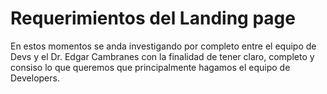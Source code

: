 # Requerimientos del Landing page

En estos momentos se anda investigando por completo entre el equipo de Devs y el Dr. Edgar Cambranes con la finalidad de tener claro, completo y consiso lo que queremos que principalmente hagamos el equipo de Developers.